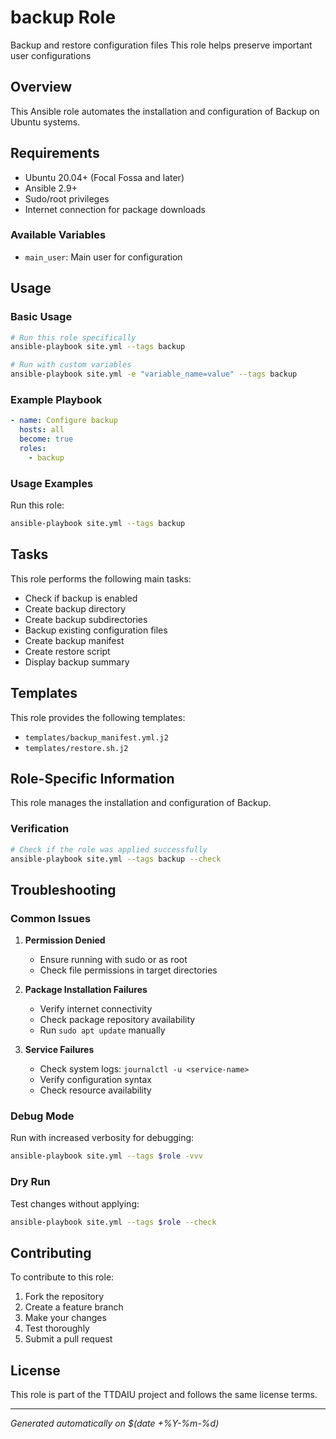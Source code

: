# backup Role

Backup and restore configuration files This role helps preserve important user configurations

## Overview

This Ansible role automates the installation and configuration of Backup on Ubuntu systems.

## Requirements

- Ubuntu 20.04+ (Focal Fossa and later)
- Ansible 2.9+
- Sudo/root privileges
- Internet connection for package downloads


### Available Variables

- `main_user`: Main user for configuration


## Usage

### Basic Usage
```bash
# Run this role specifically
ansible-playbook site.yml --tags backup

# Run with custom variables
ansible-playbook site.yml -e "variable_name=value" --tags backup
```

### Example Playbook
```yaml
- name: Configure backup
  hosts: all
  become: true
  roles:
    - backup
```


### Usage Examples

Run this role:
```bash
ansible-playbook site.yml --tags backup
```


## Tasks

This role performs the following main tasks:

- Check if backup is enabled
- Create backup directory
- Create backup subdirectories
- Backup existing configuration files
- Create backup manifest
- Create restore script
- Display backup summary

## Templates

This role provides the following templates:
- `templates/backup_manifest.yml.j2`
- `templates/restore.sh.j2`

## Role-Specific Information

This role manages the installation and configuration of Backup.

### Verification
```bash
# Check if the role was applied successfully
ansible-playbook site.yml --tags backup --check
```


## Troubleshooting

### Common Issues

1. **Permission Denied**
   - Ensure running with sudo or as root
   - Check file permissions in target directories

2. **Package Installation Failures**
   - Verify internet connectivity
   - Check package repository availability
   - Run `sudo apt update` manually

3. **Service Failures**
   - Check system logs: `journalctl -u <service-name>`
   - Verify configuration syntax
   - Check resource availability

### Debug Mode
Run with increased verbosity for debugging:
```bash
ansible-playbook site.yml --tags $role -vvv
```

### Dry Run
Test changes without applying:
```bash
ansible-playbook site.yml --tags $role --check
```

## Contributing

To contribute to this role:

1. Fork the repository
2. Create a feature branch
3. Make your changes
4. Test thoroughly
5. Submit a pull request

## License

This role is part of the TTDAIU project and follows the same license terms.

---

*Generated automatically on $(date +%Y-%m-%d)*
